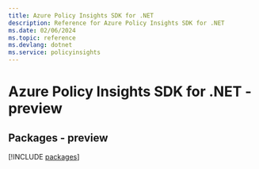 ```yaml
---
title: Azure Policy Insights SDK for .NET
description: Reference for Azure Policy Insights SDK for .NET
ms.date: 02/06/2024
ms.topic: reference
ms.devlang: dotnet
ms.service: policyinsights
---
```

# Azure Policy Insights SDK for .NET - preview
## Packages - preview
[!INCLUDE [packages](policy-insights-index.md)]